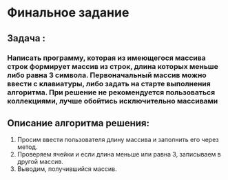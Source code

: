 # Финальное задание

## Задача : 
### Написать программу, которая из имеющегося массива строк формирует массив из строк, длина которых меньше либо равна 3 символа. Первоначальный массив можно ввести с клавиатуры, либо задать на старте выполнения алгоритма. При решение не рекомендуется пользоваться коллекциями, лучше обойтись исключительно массивами

## Описание алгоритма решения:
1. Просим ввести пользователя длину массива и заполнить его через метод.
2. Проверяем ячейки и если длина меньше или равна 3, записываем в другой массив.
3. Выводим, получившийся массив.